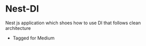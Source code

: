 
# Nest-DI
Nest js application which shoes how to use DI that follows clean architecture

- Tagged for Medium
